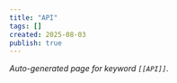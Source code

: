 ```yaml
---
title: "API"
tags: []
created: 2025-08-03
publish: true
---
```


_Auto-generated page for keyword `[[API]]`._
